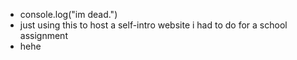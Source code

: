 - console.log("im dead.")
- just using this to host a self-intro website i had to do for a school assignment
- hehe
<!---
console-log-dead/console-log-dead is a ✨ special ✨ repository because its `README.md` (this file) appears on your GitHub profile.
You can click the Preview link to take a look at your changes.
--->
